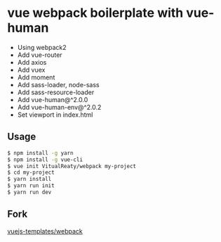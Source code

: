 # vue webpack boilerplate with vue-human

- Using webpack2
- Add vue-router
- Add axios
- Add vuex
- Add moment
- Add sass-loader, node-sass
- Add sass-resource-loader
- Add vue-human@^2.0.0
- Add vue-human-env@^2.0.2
- Set viewport in index.html

## Usage

``` bash
$ npm install -g yarn
$ npm install -g vue-cli
$ vue init VitualReaty/webpack my-project
$ cd my-project
$ yarn install
$ yarn run init
$ yarn run dev
```

## Fork

[vuejs-templates/webpack](https://github.com/vuejs-templates/webpack)
